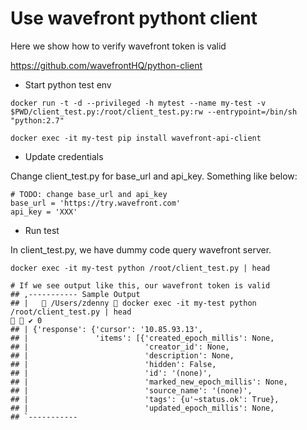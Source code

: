 
# Use wavefront pythont client

Here we show how to verify wavefront token is valid

https://github.com/wavefrontHQ/python-client

- Start python test env

```
docker run -t -d --privileged -h mytest --name my-test -v $PWD/client_test.py:/root/client_test.py:rw --entrypoint=/bin/sh "python:2.7"

docker exec -it my-test pip install wavefront-api-client
```

- Update credentials

Change client_test.py for base_url and api_key. Something like below:

```
# TODO: change base_url and api_key
base_url = 'https://try.wavefront.com'
api_key = 'XXX'
```

- Run test

In client_test.py, we have dummy code query wavefront server.
```
docker exec -it my-test python /root/client_test.py | head

# If we see output like this, our wavefront token is valid
## ,----------- Sample Output
## |    /Users/zdenny  docker exec -it my-test python /root/client_test.py | head                                                                                                         ✔ 0
## | {'response': {'cursor': '10.85.93.13',
## |               'items': [{'created_epoch_millis': None,
## |                          'creator_id': None,
## |                          'description': None,
## |                          'hidden': False,
## |                          'id': '(none)',
## |                          'marked_new_epoch_millis': None,
## |                          'source_name': '(none)',
## |                          'tags': {u'~status.ok': True},
## |                          'updated_epoch_millis': None,
## `-----------
```
